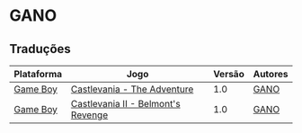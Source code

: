 # GANO

## Traduções

| Plataforma | Jogo | Versão | Autores |
| ----------- | ----------- | ----------- | ----------- |
| [Game Boy](../../traducoes/game-boy/) | [Castlevania - The Adventure](../../traducoes/game-boy/castlevania-the-adventure_gano/) | 1.0 | [GANO](../../autores/gano/) |
| [Game Boy](../../traducoes/game-boy/) | [Castlevania II - Belmont's Revenge](../../traducoes/game-boy/castlevania-ii-belmonts-revenge_gano/) | 1.0 | [GANO](../../autores/gano/) |